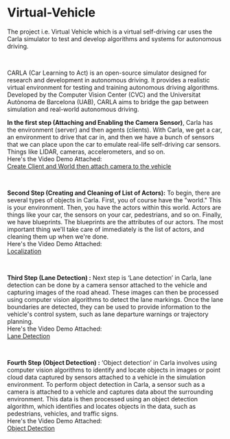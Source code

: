 # Virtual-Vehicle
<p> The project i.e. Virtual Vehicle which is a virtual self-driving car uses the Carla
simulator to test and develop algorithms and systems for autonomous driving.</p><br>
<p>CARLA (Car Learning to Act) is an open-source simulator designed for research
and development in autonomous driving. It provides a realistic virtual
environment for testing and training autonomous driving algorithms. Developed
by the Computer Vision Center (CVC) and the Universitat Autònoma de
Barcelona (UAB), CARLA aims to bridge the gap between simulation and
real-world autonomous driving.</p>
<p><b>In the first step (Attaching and Enabling the Camera Sensor)</b>, Carla has the environment (server) and then agents (clients).
With Carla, we get a car, an environment to drive that car in, and then we have a
bunch of sensors that we can place upon the car to emulate real-life self-driving
car sensors. Things like LIDAR, cameras, accelerometers, and so on.<br>
Here's the Video Demo Attached:<br>
<a href="https://drive.google.com/file/d/1c5AiB13mxToQQ0STBamHvlo0eqg77qOu/view?usp=drive_link">Create Client and World then attach camera to the vehicle</a></p>
<br>

<p><b>Second Step (Creating and Cleaning of List of Actors):</b>
To begin, there are several types of objects in Carla. First, you of course have the
"world." This is your environment. Then, you have the actors within this world.
Actors are things like your car, the sensors on your car, pedestrians, and so on.
Finally, we have blueprints. The blueprints are the attributes of our actors. The
most important thing we'll take care of immediately is the list of actors, and
cleaning them up when we're done.<br>
Here's the Video Demo Attached:<br>
<a href="https://drive.google.com/file/d/1rVo0o4OsNWRuVT9NugaPZTN7_VlfdwSa/view?usp=drive_link">Localization</a></p>
<br>

<p><b>Third Step (Lane Detection) :</b>
Next step is ‘Lane detection’ in Carla, lane detection can be done by a camera
sensor attached to the vehicle and capturing images of the road ahead. These
images can then be processed using computer vision algorithms to detect the lane
markings. Once the lane boundaries are detected, they can be used to provide
information to the vehicle's control system, such as lane departure warnings or
trajectory planning.<br>
Here's the Video Demo Attached:<br>
<a href="https://drive.google.com/file/d/1FTR65-TLN8plPfp_NJ_7mx7Q69Mb9BrB/view?usp=drive_link">Lane Detection</a></p>
<br>

<p><b>Fourth Step (Object Detection) :</b>
‘Object detection’ in Carla involves using computer vision algorithms to identify
and locate objects in images or point cloud data captured by sensors attached to a
vehicle in the simulation environment.
To perform object detection in Carla, a sensor such as a camera is attached to a
vehicle and captures data about the surrounding environment. This data is then
processed using an object detection algorithm, which identifies and locates objects
in the data, such as pedestrians, vehicles, and traffic signs.<br>
Here's the Video Demo Attached:<br>
<a href="https://drive.google.com/file/d/1IOZN77rVQ7B4s9Tmcdki1i48gmTvSrOV/view?usp=drive_link">Object Detection</a></p>
